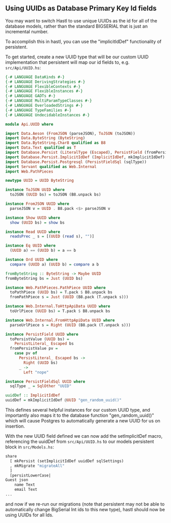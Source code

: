 ## Using UUIDs as Database Primary Key Id fields

You may want to switch Hastl to use unique UUIDs as the id for all of the database models, rather than the standard BIGSERIAL that is just an incremental number.

To accomplish this in hastl, you can use the "implicitIdDef" functionality of persistent. 

To get started, create a new UUID type that will be our custom UUID implementation that persistent will map our id fields to, e.g. `src/Api/UUID.hs`:

```hs
{-# LANGUAGE DataKinds #-}
{-# LANGUAGE DerivingStrategies #-}
{-# LANGUAGE FlexibleContexts #-}
{-# LANGUAGE FlexibleInstances #-}
{-# LANGUAGE GADTs #-}
{-# LANGUAGE MultiParamTypeClasses #-}
{-# LANGUAGE OverloadedStrings #-}
{-# LANGUAGE TypeFamilies #-}
{-# LANGUAGE UndecidableInstances #-}

module Api.UUID where

import Data.Aeson (FromJSON (parseJSON), ToJSON (toJSON))
import Data.ByteString (ByteString)
import Data.ByteString.Char8 qualified as B8
import Data.Text qualified as T
import Database.Persist (LiteralType (Escaped), PersistField (fromPersistValue, toPersistValue), PersistValue (PersistLiteral_), SqlType (SqlOther))
import Database.Persist.ImplicitIdDef (ImplicitIdDef, mkImplicitIdDef)
import Database.Persist.Postgresql (PersistFieldSql (sqlType))
import Servant qualified as Web.Internal
import Web.PathPieces

newtype UUID = UUID ByteString

instance ToJSON UUID where
  toJSON (UUID bs) = toJSON (B8.unpack bs)

instance FromJSON UUID where
  parseJSON v = UUID . B8.pack <$> parseJSON v

instance Show UUID where
  show (UUID bs) = show bs

instance Read UUID where
  readsPrec _ s = [(UUID (read s), "")]

instance Eq UUID where
  (UUID a) == (UUID b) = a == b

instance Ord UUID where
  compare (UUID a) (UUID b) = compare a b

fromByteString :: ByteString -> Maybe UUID
fromByteString bs = Just (UUID bs)

instance Web.PathPieces.PathPiece UUID where
  toPathPiece (UUID bs) = T.pack $ B8.unpack bs
  fromPathPiece s = Just (UUID (B8.pack (T.unpack s)))

instance Web.Internal.ToHttpApiData UUID where
  toUrlPiece (UUID bs) = T.pack $ B8.unpack bs

instance Web.Internal.FromHttpApiData UUID where
  parseUrlPiece s = Right (UUID (B8.pack (T.unpack s)))

instance PersistField UUID where
  toPersistValue (UUID bs) =
    PersistLiteral_ Escaped bs
  fromPersistValue pv =
    case pv of
      PersistLiteral_ Escaped bs ->
        Right (UUID bs)
      _ ->
        Left "nope"

instance PersistFieldSql UUID where
  sqlType _ = SqlOther "UUID"

uuidDef :: ImplicitIdDef
uuidDef = mkImplicitIdDef @UUID "gen_random_uuid()"
```
This defines several helpful instances for our custom UUID type, and importantly also maps it to the database function "gen_random_uuid()" which will cause
Postgres to automatically generate a new UUID for us on insertion.

With the new UUID field defined we can now add the setImplicitDef macro, referencing the uuidDef from `src/Api/UUID.hs` to our models persistent block in `src/Models.hs`:

```hs
share
  [ mkPersist (setImplicitIdDef uuidDef sqlSettings)
  , mkMigrate "migrateAll"
  ]
  [persistLowerCase|
Guest json
    name Text
    email Text
...
```
and now if we re-run our migrations (note that persistent may not be able to automatically change BigSerial Int ids to this new type), hastl should now be using UUIDs for all Ids.
